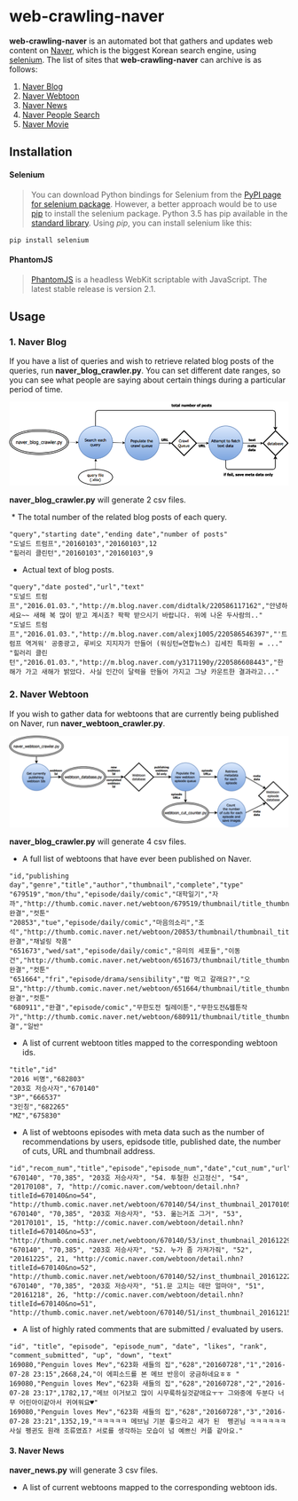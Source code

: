 # web-crawling-naver

  **web-crawling-naver** is an automated bot that gathers and updates web content on [Naver](http://www.naver.com/), which is the biggest Korean search engine, using [selenium](http://selenium-python.readthedocs.io/). The list of sites that **web-crawling-naver** can archive is as follows:

1. [Naver Blog](http://section.blog.naver.com/)
2. [Naver Webtoon](http://comic.naver.com/index.nhn)
3. [Naver News](http://news.naver.com/)
4. [Naver People Search](http://people.search.naver.com/)
5. [Naver Movie](http://movie.naver.com/)

## Installation

#### Selenium
>You can download Python bindings for Selenium from the [PyPI page for selenium package](https://pypi.python.org/pypi/selenium). However, a better approach would be to use [pip](https://pip.pypa.io/en/latest/installing/) to install the selenium package. Python 3.5 has pip available in the [standard library](https://docs.python.org/3.5/installing/index.html). Using *pip*, you can install selenium like this:
```
pip install selenium
```

#### PhantomJS
>[PhantomJS](http://phantomjs.org/download.html) is a headless WebKit scriptable with JavaScript. The latest stable release is version 2.1.

## Usage
### 1. Naver Blog
  If you have a list of queries and wish to retrieve related blog posts of the queries, run **naver_blog_crawler.py**. You can set different date ranges, so you can see what people are saying about certain things during a particular period of time.

![image](https://github.com/TY-Choi/web-crawling-naver/blob/master/naver_blog_crawler.png)

**naver_blog_crawler.py** will generate 2 csv files.  

  * The total number of the related blog posts of each query.
```
"query","starting date","ending date","number of posts"
"도널드 트럼프","20160103","20160103",12
"힐러리 클린턴","20160103","20160103",9
```
  * Actual text of blog posts.
```
"query","date posted","url","text"
"도널드 트럼프","2016.01.03.","http://m.blog.naver.com/didtalk/220586117162","안녕하세요~~ 새해 복 많이 받고 계시죠? 팍팍 받으시기 바랍니다. 위에 나온 두사람의.."
"도널드 트럼프","2016.01.03.","http://m.blog.naver.com/alexj1005/220586546397","'트럼프 역겨워' 공중광고, 루비오 지지자가 만들어 (워싱턴=연합뉴스) 김세진 특파원 = ..."
"힐러리 클린턴","2016.01.03.","http://m.blog.naver.com/y3171190y/220586608443","한 해가 가고 새해가 밝았다. 사실 인간이 달력을 만들어 가지고 그냥 카운트한 결과라고..."
```

### 2. Naver Webtoon
  If you wish to gather data for webtoons that are currently being published on Naver, run **naver_webtoon_crawler.py**. 
  
  ![image](https://github.com/TY-Choi/web-crawling-naver/blob/master/naver_webtoon.png)
  
  **naver_blog_crawler.py** will generate 4 csv files.
   * A full list of webtoons that have ever been published on Naver.
```
"id,"publishing day","genre","title","author","thumbnail","complete","type"
"679519","mon/thu","episode/daily/comic","대학일기","자까","http://thumb.comic.naver.net/webtoon/679519/thumbnail/title_thumbnail_20160601180804_t83x90.jpg","미완결","컷툰"
"20853","tue","episode/daily/comic","마음의소리","조석","http://thumb.comic.naver.net/webtoon/20853/thumbnail/thumbnail_title_20853_83x90.gif","미완결","채널링 작품"
"651673","wed/sat","episode/daily/comic","유미의 세포들","이동건","http://thumb.comic.naver.net/webtoon/651673/thumbnail/title_thumbnail_20151225223121_t83x90.jpg","미완결","컷툰"
"651664","fri","episode/drama/sensibility","밥 먹고 갈래요?","오묘","http://thumb.comic.naver.net/webtoon/651664/thumbnail/title_thumbnail_20150326153630_t83x90.jpg","미완결","컷툰"
"680911","완결","episode/comic","무한도전 릴레이툰","무한도전&웹툰작가","http://thumb.comic.naver.net/webtoon/680911/thumbnail/title_thumbnail_20160617193044_t83x90.jpg","완결","일반"
```
  
   * A list of current webtoon titles mapped to the corresponding webtoon ids.
```
"title","id"
"2016 비명","682803"
"203호 저승사자","670140"
"3P","666537"
"3인칭","682265"
"MZ","675830"
```
   * A list of webtoons episodes with meta data such as the number of recommendations by users, epidsode title, published date, the number of cuts, URL and thumbnail address.
```
"id","recom_num","title","episode","episode_num","date","cut_num","url","thumbnail"
"670140", "70,385", "203호 저승사자", "54. 투철한 신고정신", "54", "20170108", 7, "http://comic.naver.com/webtoon/detail.nhn?titleId=670140&no=54", "http://thumb.comic.naver.net/webtoon/670140/54/inst_thumbnail_20170105183134.jpg"
"670140", "70,385", "203호 저승사자", "53. 옮는거죠 그거", "53", "20170101", 15, "http://comic.naver.com/webtoon/detail.nhn?titleId=670140&no=53", "http://thumb.comic.naver.net/webtoon/670140/53/inst_thumbnail_20161229164019.jpg"
"670140", "70,385", "203호 저승사자", "52. 누가 좀 가져가줘", "52", "20161225", 21, "http://comic.naver.com/webtoon/detail.nhn?titleId=670140&no=52", "http://thumb.comic.naver.net/webtoon/670140/52/inst_thumbnail_20161222200313.jpg"
"670140", "70,385", "203호 저승사자", "51.문 고치는 데만 얼마야", "51", "20161218", 26, "http://comic.naver.com/webtoon/detail.nhn?titleId=670140&no=51", "http://thumb.comic.naver.net/webtoon/670140/51/inst_thumbnail_20161215200001.jpg"
```
   * A list of highly rated comments that are submitted / evaluated by users.
```
"id", "title", "episode", "episode_num", "date", "likes", "rank", "comment_submitted", "up", "down", "text"
169080,"Penguin loves Mev","623화 새들의 집","628","20160728","1","2016-07-28 23:15",2668,24,"이 에피소드를 본 메브 반응이 궁금하네요ㅎㅎ "
169080,"Penguin loves Mev","623화 새들의 집","628","20160728","2","2016-07-28 23:17",1782,17,"메브 이거보고 많이 시무룩하실것같애요ㅜㅜ 그와중에 두분다 너무 어린아이같아서 귀여워요♥"
169080,"Penguin loves Mev","623화 새들의 집","628","20160728","3","2016-07-28 23:21",1352,19,"ㅋㅋㅋㅋㅋ 메브님 기분 좋으라고 새가 된  펭귄님 ㅋㅋㅋㅋㅋㅋ 사실 펭귄도 원래 조류였죠? 서로를 생각하는 모습이 넘 예쁘신 커플 같아요."
```

#### 3. Naver News
  **naver_news.py** will generate 3 csv files.
   * A list of current webtoons mapped to the corresponding webtoon ids.
